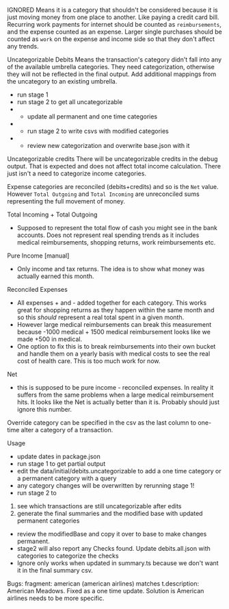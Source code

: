 IGNORED 
Means it is a category that shouldn't be considered because it is just moving money from one place to another. Like paying a credit card bill. 
Recurring work payments for internet should be counted as `reimbursements`, and the expense counted as an expense. Larger single purchases should be counted as `work` on the expense and income side so that they don't affect any trends. 

Uncategorizable Debits 
Means the transaction's category didn't fall into any of the available umbrella categories. They need categorization, otherwise they will not be reflected in the final output. Add additional mappings from the uncategory to an existing umbrella. 
- run stage 1
- run stage 2 to get all uncategorizable
- - update all permanent and one time categories
- - run stage 2 to write csvs with modified categories
- - review new categorization and overwrite base.json with it

Uncategorizable credits
There will be uncategorizable credits in the debug output. That is expected and does not affect total income calculation. There just isn't a need to categorize income categories.

Expense categories are reconciled (debits+credits) and so is the `Net` value. However `Total Outgoing` and `Total Incoming` are unreconciled sums representing the full movement of money. 


Total Incoming + Total Outgoing
- Supposed to represent the total flow of cash you might see in the bank accounts. Does not represent real spending trends as it includes medical reimbursements, shopping returns, work reimbursements etc. 

Pure Income [manual]
- Only income and tax returns. The idea is to show what money was actually earned this month. 

Reconciled Expenses
- All expenses + and - added together for each category. This works great for shopping returns as they happen within the same month and so this *should* represent a real total spent in a given month. 
- However large medical reimbursements can break this measurement because -1000 medical + 1500 medical reimbursement looks like we made +500 in medical. 
- One option to fix this is to break reimbursements into their own bucket and handle them on a yearly basis with medical costs to see the real cost of health care. This is too much work for now.

Net
- this is supposed to be pure income - reconciled expenses. In reality it suffers from the same problems when a large medical reimbursement hits. It looks like the Net is actually better than it is. Probably should just ignore this number. 

Override category can be specified in the csv as the last column to one-time alter a category of a transaction.


Usage
- update dates in package.json
- run stage 1 to get partial output
- edit the data/initial/debits.uncategorizable to add a one time category or a permanent category with a query
- any category changes will be overwritten by rerunning stage 1!
- run stage 2 to 
 1. see which transactions are still uncategorizable after edits
 2. generate the final summaries and the modified base with updated permanent categories
- review the modifiedBase and copy it over to base to make changes permanent.
- stage2 will also report any Checks found. Update debits.all.json with categories to categorize the checks
- Ignore only works when updated in summary.ts because we don't want it in the final summary csv. 


Bugs:
fragment: american (american airlines) matches t.description: American Meadows. Fixed as a one time update. Solution is American airlines needs to be more specific. 
